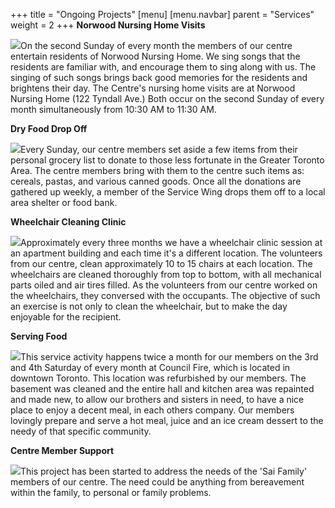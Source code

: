 +++
title = "Ongoing Projects"
[menu]
	[menu.navbar]
		parent = "Services"
		weight = 2
+++
**Norwood Nursing Home Visits**

<img src="/img/services/ongoing-projects/pic1.jpg" class="align-right">On the second Sunday of every month the members of our centre entertain residents of Norwood Nursing Home. We sing songs that the residents are familiar with, and encourage them to sing along with us. The singing of such songs brings back good memories for the residents and brightens their day. The Centre's nursing home visits are at Norwood Nursing Home (122 Tyndall Ave.) Both occur on the second Sunday of every month simultaneously from 10:30 AM to 11:30 AM.

**Dry Food Drop Off**

<img src="/img/services/ongoing-projects/pic2.jpg" class="align-left">Every Sunday, our centre members set aside a few items from their personal grocery list to donate to those less fortunate in the Greater Toronto Area. The centre members bring with them to the centre such items as: cereals, pastas, and various canned goods. Once all the donations are gathered up weekly, a member of the Service Wing drops them off to a local area shelter or food bank.

**Wheelchair Cleaning Clinic**

<img src="/img/services/ongoing-projects/pic3.jpg" class="align-right">Approximately every three months we have a wheelchair clinic session at an apartment building and each time it's a different location. The volunteers from our centre, clean approximately 10 to 15 chairs at each location. The wheelchairs are cleaned thoroughly from top to bottom, with all mechanical parts oiled and air tires filled. As the volunteers from our centre worked on the wheelchairs, they conversed with the occupants. The objective of such an exercise is not only to clean the wheelchair, but to make the day enjoyable for the recipient.

**Serving Food**

<img src="/img/services/ongoing-projects/pic4.jpg" class="align-left">This service activity happens twice a month for our members on the 3rd and 4th Saturday of every month at Council Fire, which is located in downtown Toronto. This location was refurbished by our members. The basement was cleaned and the entire hall and kitchen area was repainted and made new, to allow our brothers and sisters in need, to have a nice place to enjoy a decent meal, in each others company. Our members lovingly prepare and serve a hot meal, juice and an ice cream dessert to the needy of that specific community.

**Centre Member Support**

<img src="/img/services/ongoing-projects/pic5.jpg" class="align-right">This project has been started to address the needs of the 'Sai Family' members of our centre. The need could be anything from bereavement within the family, to personal or family problems.
